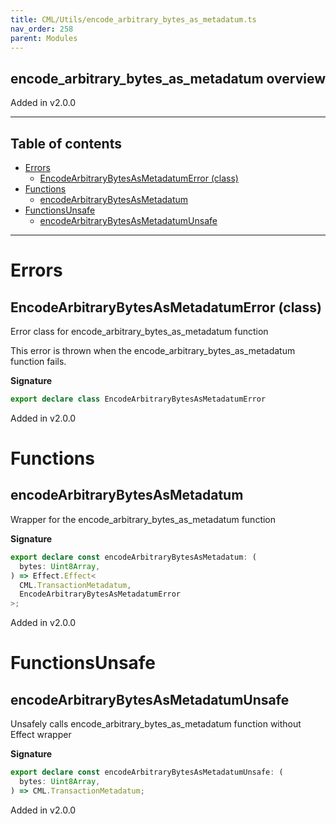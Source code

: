 ```yaml
---
title: CML/Utils/encode_arbitrary_bytes_as_metadatum.ts
nav_order: 258
parent: Modules
---
```


## encode_arbitrary_bytes_as_metadatum overview

Added in v2.0.0

---

<h2 class="text-delta">Table of contents</h2>

- [Errors](#errors)
  - [EncodeArbitraryBytesAsMetadatumError (class)](#encodearbitrarybytesasmetadatumerror-class)
- [Functions](#functions)
  - [encodeArbitraryBytesAsMetadatum](#encodearbitrarybytesasmetadatum)
- [FunctionsUnsafe](#functionsunsafe)
  - [encodeArbitraryBytesAsMetadatumUnsafe](#encodearbitrarybytesasmetadatumunsafe)

---

# Errors

## EncodeArbitraryBytesAsMetadatumError (class)

Error class for encode_arbitrary_bytes_as_metadatum function

This error is thrown when the encode_arbitrary_bytes_as_metadatum function fails.

**Signature**

```ts
export declare class EncodeArbitraryBytesAsMetadatumError
```

Added in v2.0.0

# Functions

## encodeArbitraryBytesAsMetadatum

Wrapper for the encode_arbitrary_bytes_as_metadatum function

**Signature**

```ts
export declare const encodeArbitraryBytesAsMetadatum: (
  bytes: Uint8Array,
) => Effect.Effect<
  CML.TransactionMetadatum,
  EncodeArbitraryBytesAsMetadatumError
>;
```

Added in v2.0.0

# FunctionsUnsafe

## encodeArbitraryBytesAsMetadatumUnsafe

Unsafely calls encode_arbitrary_bytes_as_metadatum function without Effect wrapper

**Signature**

```ts
export declare const encodeArbitraryBytesAsMetadatumUnsafe: (
  bytes: Uint8Array,
) => CML.TransactionMetadatum;
```

Added in v2.0.0
